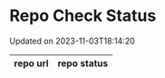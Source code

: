 # Repo Check Status

Updated on 2023-11-03T18:14:20

| repo url | repo status |
| -------- | -------- | 
